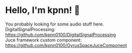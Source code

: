 # Hello, I'm kpnn! 👋

You probably looking for some audio stuff here.  
DigitalSignalProcessing: https://github.com/kpnn0100/DigitalSignalProcessing  
Juce framework custom component: https://github.com/kpnn0100/GyrusSpaceJuceComponent  
